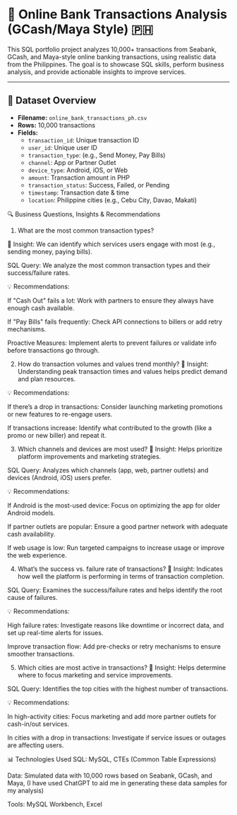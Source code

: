 # 💸 Online Bank Transactions Analysis (GCash/Maya Style) 🇵🇭

This SQL portfolio project analyzes 10,000+ transactions from Seabank, GCash, and Maya-style online banking transactions, using realistic data from the Philippines. The goal is to showcase SQL skills, perform business analysis, and provide actionable insights to improve services.

---

## 📁 Dataset Overview

- **Filename:** `online_bank_transactions_ph.csv`
- **Rows:** 10,000 transactions
- **Fields:**
  - `transaction_id`: Unique transaction ID
  - `user_id`: Unique user ID
  - `transaction_type`: (e.g., Send Money, Pay Bills)
  - `channel`: App or Partner Outlet
  - `device_type`: Android, iOS, or Web
  - `amount`: Transaction amount in PHP
  - `transaction_status`: Success, Failed, or Pending
  - `timestamp`: Transaction date & time
  - `location`: Philippine cities (e.g., Cebu City, Davao, Makati)

🔍 Business Questions, Insights & Recommendations
1. What are the most common transaction types?
   
🧠 Insight:
We can identify which services users engage with most (e.g., sending money, paying bills).

SQL Query:
We analyze the most common transaction types and their success/failure rates.

💡 Recommendations:

If "Cash Out" fails a lot: Work with partners to ensure they always have enough cash available.

If "Pay Bills" fails frequently: Check API connections to billers or add retry mechanisms.

Proactive Measures: Implement alerts to prevent failures or validate info before transactions go through.

2. How do transaction volumes and values trend monthly?
🧠 Insight:
Understanding peak transaction times and values helps predict demand and plan resources.

💡 Recommendations:

If there’s a drop in transactions: Consider launching marketing promotions or new features to re-engage users.

If transactions increase: Identify what contributed to the growth (like a promo or new biller) and repeat it.

3. Which channels and devices are most used?
🧠 Insight:
Helps prioritize platform improvements and marketing strategies.

SQL Query:
Analyzes which channels (app, web, partner outlets) and devices (Android, iOS) users prefer.

💡 Recommendations:

If Android is the most-used device: Focus on optimizing the app for older Android models.

If partner outlets are popular: Ensure a good partner network with adequate cash availability.

If web usage is low: Run targeted campaigns to increase usage or improve the web experience.

4. What’s the success vs. failure rate of transactions?
🧠 Insight:
Indicates how well the platform is performing in terms of transaction completion.

SQL Query:
Examines the success/failure rates and helps identify the root cause of failures.

💡 Recommendations:

High failure rates: Investigate reasons like downtime or incorrect data, and set up real-time alerts for issues.

Improve transaction flow: Add pre-checks or retry mechanisms to ensure smoother transactions.

5. Which cities are most active in transactions?
🧠 Insight:
Helps determine where to focus marketing and service improvements.

SQL Query:
Identifies the top cities with the highest number of transactions.

💡 Recommendations:

In high-activity cities: Focus marketing and add more partner outlets for cash-in/out services.

In cities with a drop in transactions: Investigate if service issues or outages are affecting users.

📊 Technologies Used
SQL: MySQL, CTEs (Common Table Expressions)

Data: Simulated data with 10,000 rows based on Seabank, GCash, and Maya, (I have used ChatGPT to aid me in generating these data samples for my analysis)

Tools: MySQL Workbench, Excel

